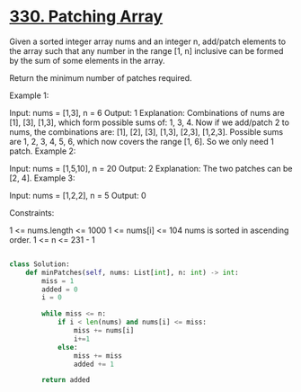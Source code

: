 # [330. Patching Array](https://leetcode.com/problems/patching-array/description/?envType=daily-question&envId=2024-06-16)

Given a sorted integer array nums and an integer n, add/patch elements to the array such that any number in the range [1, n] inclusive can be formed by the sum of some elements in the array.

Return the minimum number of patches required.

Example 1:

Input: nums = [1,3], n = 6
Output: 1
Explanation:
Combinations of nums are [1], [3], [1,3], which form possible sums of: 1, 3, 4.
Now if we add/patch 2 to nums, the combinations are: [1], [2], [3], [1,3], [2,3], [1,2,3].
Possible sums are 1, 2, 3, 4, 5, 6, which now covers the range [1, 6].
So we only need 1 patch.
Example 2:

Input: nums = [1,5,10], n = 20
Output: 2
Explanation: The two patches can be [2, 4].
Example 3:

Input: nums = [1,2,2], n = 5
Output: 0

Constraints:

1 <= nums.length <= 1000
1 <= nums[i] <= 104
nums is sorted in ascending order.
1 <= n <= 231 - 1

```python

class Solution:
    def minPatches(self, nums: List[int], n: int) -> int:
        miss = 1
        added = 0
        i = 0

        while miss <= n:
            if i < len(nums) and nums[i] <= miss:
                miss += nums[i]
                i+=1
            else:
                miss += miss
                added += 1

        return added

```
